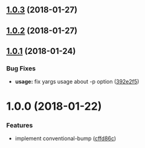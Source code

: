 <a name="1.0.3"></a>
## [1.0.3](https://github.com/guillaumearm/conventional-bump/compare/v1.0.2...v1.0.3) (2018-01-27)



<a name="1.0.2"></a>
## [1.0.2](https://github.com/guillaumearm/conventional-bump/compare/v1.0.1...v1.0.2) (2018-01-27)



<a name="1.0.1"></a>
## [1.0.1](https://github.com/guillaumearm/conventional-bump/compare/v1.0.0...v1.0.1) (2018-01-24)


### Bug Fixes

* **usage:** fix yargs usage about -p option ([392e2f5](https://github.com/guillaumearm/conventional-bump/commit/392e2f5))



<a name="1.0.0"></a>
# 1.0.0 (2018-01-22)


### Features

* implement conventional-bump ([cffd86c](https://github.com/guillaumearm/conventional-bump/commit/cffd86c))



